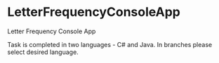 # LetterFrequencyConsoleApp
Letter Frequency Console App

Task is completed in two languages - C# and Java.
In branches please select desired language.

